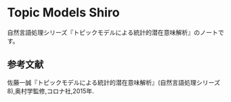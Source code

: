 # Topic Models Shiro

自然言語処理シリーズ『トピックモデルによる統計的潜在意味解析』のノートです。


## 参考文献

佐藤一誠『トピックモデルによる統計的潜在意味解析』(自然言語処理シリーズ 8),奥村学監修,コロナ社,2015年.
